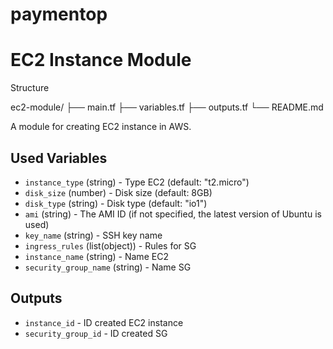 # paymentop
# EC2 Instance Module
Structure

ec2-module/
├── main.tf
├── variables.tf
├── outputs.tf
└── README.md

A module for creating EC2 instance in AWS.

## Used Variables

- `instance_type` (string) - Type EC2 (default: "t2.micro")
- `disk_size` (number) - Disk size (default: 8GB)
- `disk_type` (string) - Disk type (default: "io1")
- `ami` (string) - The AMI ID (if not specified, the latest version of Ubuntu is used)
- `key_name` (string) - SSH key name
- `ingress_rules` (list(object)) - Rules for SG
- `instance_name` (string) - Name EC2
- `security_group_name` (string) - Name SG

## Outputs

- `instance_id` - ID created EC2 instance
- `security_group_id` - ID created SG